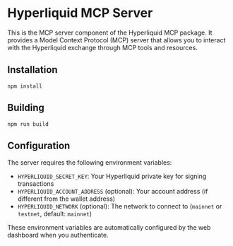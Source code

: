 # Hyperliquid MCP Server

This is the MCP server component of the Hyperliquid MCP package. It provides a Model Context Protocol (MCP) server that allows you to interact with the Hyperliquid exchange through MCP tools and resources.

## Installation

```
npm install
```

## Building

```
npm run build
```

## Configuration

The server requires the following environment variables:

- `HYPERLIQUID_SECRET_KEY`: Your Hyperliquid private key for signing transactions
- `HYPERLIQUID_ACCOUNT_ADDRESS` (optional): Your account address (if different from the wallet address)
- `HYPERLIQUID_NETWORK` (optional): The network to connect to (`mainnet` or `testnet`, default: `mainnet`)

These environment variables are automatically configured by the web dashboard when you authenticate.